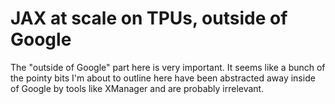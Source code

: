 # JAX at scale on TPUs, outside of Google 

The "outside of Google" part here is very important. It seems like a bunch of the pointy bits I'm about to outline here have been abstracted away inside of Google by tools like XManager and are probably irrelevant. 


